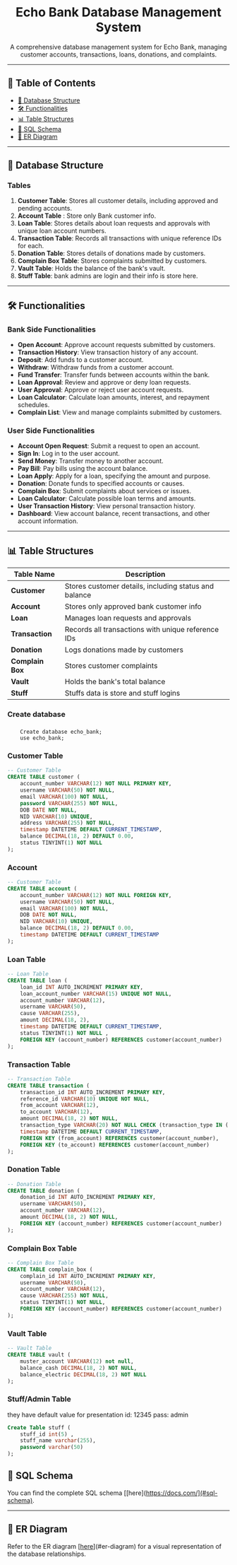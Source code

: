 # <h1 align="center">Echo Bank Database Management System</h1>


<p align="center">
    A comprehensive database management system for Echo Bank, managing customer accounts, transactions, loans, donations, and complaints.
</p>

---

## <h2 id="table-of-contents">📑 Table of Contents</h2>

- [🏦 Database Structure](#database-structure)
- [🛠️ Functionalities](#functionalities)
- [📊 Table Structures](#table-structures)
- [📝 SQL Schema](#sql-schema)
- [📝 ER Diagram](#er-diagram)

---

## <h2 id="database-structure">🏦 Database Structure</h2>

### <h3>Tables</h3>

1. **Customer Table**: Stores all customer details, including approved and pending accounts.
2. **Account Table** : Store only Bank customer info.
3. **Loan Table**: Stores details about loan requests and approvals with unique loan account numbers.
4. **Transaction Table**: Records all transactions with unique reference IDs for each.
5. **Donation Table**: Stores details of donations made by customers.
6. **Complain Box Table**: Stores complaints submitted by customers.
7. **Vault Table**: Holds the balance of the bank's vault.
8. **Stuff Table**: bank admins are login and their info is store here.

---

## <h2 id="functionalities">🛠️ Functionalities</h2>

### <h3>Bank Side Functionalities</h3>

- **Open Account**: Approve account requests submitted by customers.
- **Transaction History**: View transaction history of any account.
- **Deposit**: Add funds to a customer account.
- **Withdraw**: Withdraw funds from a customer account.
- **Fund Transfer**: Transfer funds between accounts within the bank.
- **Loan Approval**: Review and approve or deny loan requests.
- **User Approval**: Approve or reject user account requests.
- **Loan Calculator**: Calculate loan amounts, interest, and repayment schedules.
- **Complain List**: View and manage complaints submitted by customers.

### <h3>User Side Functionalities</h3>

- **Account Open Request**: Submit a request to open an account.
- **Sign In**: Log in to the user account.
- **Send Money**: Transfer money to another account.
- **Pay Bill**: Pay bills using the account balance.
- **Loan Apply**: Apply for a loan, specifying the amount and purpose.
- **Donation**: Donate funds to specified accounts or causes.
- **Complain Box**: Submit complaints about services or issues.
- **Loan Calculator**: Calculate possible loan terms and amounts.
- **User Transaction History**: View personal transaction history.
- **Dashboard**: View account balance, recent transactions, and other account information.

---

## <h2 id="table-structures">📊 Table Structures</h2>

| Table Name        | Description                                           |
|-------------------|-------------------------------------------------------|
| **Customer**      | Stores customer details, including status and balance |
| **Account**       | Stores only approved bank customer info                | 
| **Loan**          | Manages loan requests and approvals                   |
| **Transaction**   | Records all transactions with unique reference IDs    |
| **Donation**      | Logs donations made by customers                      |
| **Complain Box**  | Stores customer complaints                            |
| **Vault**         | Holds the bank's total balance                        |
| **Stuff**         | Stuffs data is store and stuff logins                 |


### <h3> Create database <h3>
```
    Create database echo_bank;
    use echo_bank;
```

### <h3>Customer Table</h3>

```sql
-- Customer Table
CREATE TABLE customer (
    account_number VARCHAR(12) NOT NULL PRIMARY KEY,
    username VARCHAR(50) NOT NULL,
    email VARCHAR(100) NOT NULL,
    password VARCHAR(255) NOT NULL,
    DOB DATE NOT NULL,
    NID VARCHAR(10) UNIQUE,
    address VARCHAR(255) NOT NULL,
    timestamp DATETIME DEFAULT CURRENT_TIMESTAMP,
    balance DECIMAL(18, 2) DEFAULT 0.00,
    status TINYINT(1) NOT NULL
);

```

### <h3>Account</h3>

```sql
-- Customer Table
CREATE TABLE account (
    account_number VARCHAR(12) NOT NULL FOREIGN KEY,
    username VARCHAR(50) NOT NULL,
    email VARCHAR(100) NOT NULL,
    DOB DATE NOT NULL,
    NID VARCHAR(10) UNIQUE,
    balance DECIMAL(18, 2) DEFAULT 0.00,
    timestamp DATETIME DEFAULT CURRENT_TIMESTAMP
);

```
<h3>Loan Table</h3>

```sql
-- Loan Table
CREATE TABLE loan (
    loan_id INT AUTO_INCREMENT PRIMARY KEY,
    loan_account_number VARCHAR(15) UNIQUE NOT NULL,
    account_number VARCHAR(12),
    username VARCHAR(50),
    cause VARCHAR(255),
    amount DECIMAL(18, 2),
    timestamp DATETIME DEFAULT CURRENT_TIMESTAMP,
    status TINYINT(1) NOT NULL ,
    FOREIGN KEY (account_number) REFERENCES customer(account_number)
);
```

<h3>Transaction Table</h3>

```sql
-- Transaction Table
CREATE TABLE transaction (
    transaction_id INT AUTO_INCREMENT PRIMARY KEY,
    reference_id VARCHAR(10) UNIQUE NOT NULL,
    from_account VARCHAR(12),
    to_account VARCHAR(12),
    amount DECIMAL(18, 2) NOT NULL,
    transaction_type VARCHAR(20) NOT NULL CHECK (transaction_type IN ('deposit', 'withdrawal', 'transfer')),
    timestamp DATETIME DEFAULT CURRENT_TIMESTAMP,
    FOREIGN KEY (from_account) REFERENCES customer(account_number),
    FOREIGN KEY (to_account) REFERENCES customer(account_number)
);
```
<h3>Donation Table</h3>

```sql
-- Donation Table
CREATE TABLE donation (
    donation_id INT AUTO_INCREMENT PRIMARY KEY,
    username VARCHAR(50),
    account_number VARCHAR(12),
    amount DECIMAL(18, 2) NOT NULL,
    FOREIGN KEY (account_number) REFERENCES customer(account_number)
);
```

<h3>Complain Box Table</h3>

```sql
-- Complain Box Table
CREATE TABLE complain_box (
    complain_id INT AUTO_INCREMENT PRIMARY KEY,
    username VARCHAR(50),
    account_number VARCHAR(12),
    cause VARCHAR(255) NOT NULL,
    status TINYINT(1) NOT NULL,
    FOREIGN KEY (account_number) REFERENCES customer(account_number)
);

```

<h3>Vault Table</h3>

```sql
-- Vault Table
CREATE TABLE vault (
    muster_account VARCHAR(12) not null,
    balance_cash DECIMAL(18, 2) NOT NULL,
    balance_electric DECIMAL(18, 2) NOT NULL
);
```

<h3>Stuff/Admin Table</h3>
they have default value for presentation  id: 12345 pass: admin

```sql
Create Table stuff (
    stuff_id int(5) ,
    stuff_name varchar(255),
    password varchar(50)
);
```

## <h2 id="sql-schema">📝 SQL Schema</h2>

You can find the complete SQL schema [[here](https://docs.com/](#sql-schema).

---

## <h2 id="er-diagram">📝 ER Diagram</h2>

Refer to the ER diagram [[here](https://app.diagrams.net/)](#er-diagram) for a visual representation of the database relationships.

